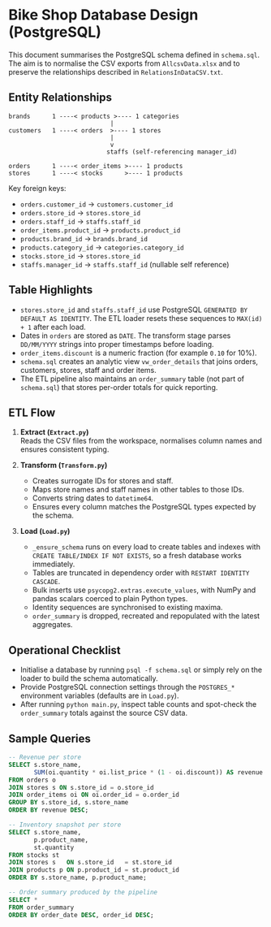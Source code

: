 # Bike Shop Database Design (PostgreSQL)

This document summarises the PostgreSQL schema defined in `schema.sql`. The aim
is to normalise the CSV exports from `AllcsvData.xlsx` and to preserve the
relationships described in `RelationsInDataCSV.txt`.

## Entity Relationships

```
brands      1 ----< products >---- 1 categories
                            |
customers   1 ----< orders  >---- 1 stores
                            |
                            v
                           staffs (self-referencing manager_id)

orders      1 ----< order_items >---- 1 products
stores      1 ----< stocks      >---- 1 products
```

Key foreign keys:
- `orders.customer_id` -> `customers.customer_id`
- `orders.store_id` -> `stores.store_id`
- `orders.staff_id` -> `staffs.staff_id`
- `order_items.product_id` -> `products.product_id`
- `products.brand_id` -> `brands.brand_id`
- `products.category_id` -> `categories.category_id`
- `stocks.store_id` -> `stores.store_id`
- `staffs.manager_id` -> `staffs.staff_id` (nullable self reference)

## Table Highlights

- `stores.store_id` and `staffs.staff_id` use PostgreSQL `GENERATED BY DEFAULT AS IDENTITY`.
  The ETL loader resets these sequences to `MAX(id) + 1` after each load.
- Dates in `orders` are stored as `DATE`. The transform stage parses `DD/MM/YYYY`
  strings into proper timestamps before loading.
- `order_items.discount` is a numeric fraction (for example `0.10` for 10%).
- `schema.sql` creates an analytic view `vw_order_details` that joins orders,
  customers, stores, staff and order items.
- The ETL pipeline also maintains an `order_summary` table (not part of
  `schema.sql`) that stores per-order totals for quick reporting.

## ETL Flow

1. **Extract (`Extract.py`)**  
   Reads the CSV files from the workspace, normalises column names and ensures
   consistent typing.

2. **Transform (`Transform.py`)**  
   - Creates surrogate IDs for stores and staff.
   - Maps store names and staff names in other tables to those IDs.
   - Converts string dates to `datetime64`.
   - Ensures every column matches the PostgreSQL types expected by the schema.

3. **Load (`Load.py`)**  
   - `_ensure_schema` runs on every load to create tables and indexes with
     `CREATE TABLE/INDEX IF NOT EXISTS`, so a fresh database works immediately.
   - Tables are truncated in dependency order with `RESTART IDENTITY CASCADE`.
   - Bulk inserts use `psycopg2.extras.execute_values`, with NumPy and pandas
     scalars coerced to plain Python types.
   - Identity sequences are synchronised to existing maxima.
   - `order_summary` is dropped, recreated and repopulated with the latest
     aggregates.

## Operational Checklist

- Initialise a database by running `psql -f schema.sql` or simply rely on the
  loader to build the schema automatically.
- Provide PostgreSQL connection settings through the `POSTGRES_*` environment
  variables (defaults are in `Load.py`).
- After running `python main.py`, inspect table counts and spot-check the
  `order_summary` totals against the source CSV data.

## Sample Queries

```sql
-- Revenue per store
SELECT s.store_name,
       SUM(oi.quantity * oi.list_price * (1 - oi.discount)) AS revenue
FROM orders o
JOIN stores s ON s.store_id = o.store_id
JOIN order_items oi ON oi.order_id = o.order_id
GROUP BY s.store_id, s.store_name
ORDER BY revenue DESC;

-- Inventory snapshot per store
SELECT s.store_name,
       p.product_name,
       st.quantity
FROM stocks st
JOIN stores s   ON s.store_id   = st.store_id
JOIN products p ON p.product_id = st.product_id
ORDER BY s.store_name, p.product_name;

-- Order summary produced by the pipeline
SELECT *
FROM order_summary
ORDER BY order_date DESC, order_id DESC;
```
